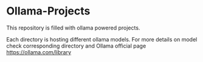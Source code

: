 # Ollama-Projects
This repository is filled with ollama powered projects.

Each directory is hosting different ollama models. 
For more details on model check corresponding directory and Ollama official page https://ollama.com/library
